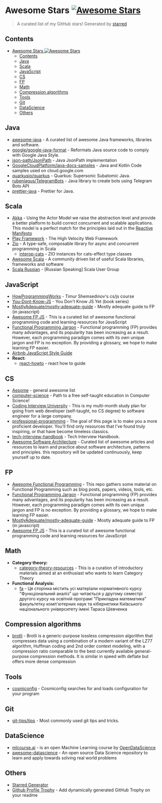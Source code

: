 # Awesome Stars [![Awesome Stars](https://awesome.re/badge-flat2.svg)](https://awesome.re)

> A curated list of my GitHub stars!  Generated by [starred](https://github.com/maguowei/starred)


## Contents

- [Awesome Stars ![Awesome Stars](https://awesome.re/badge.svg)](#awesome-stars)
    - [Contents](#contents)
    - [Java](#java)
    - [Scala](#scala)
    - [JavaScript](#javascript)
    - [CS](#cs)
    - [FP](#fp)
    - [Math](#math)
    - [Compression algorithms](#compression-algorithms)
    - [Tools](#tools)
    - [Git](#git)
    - [DataScience](#datascience)
    - [Others](#others)



## Java
- [awesome-java](https://github.com/akullpp/awesome-java) - A curated list of awesome Java frameworks, libraries and software.
- [google/google-java-format](https://github.com/google/google-java-format) - Reformats Java source code to comply with Google Java Style.
- [json-path/JsonPath](https://github.com/json-path/JsonPath) - Java JsonPath implementation
- [GoogleCloudPlatform/java-docs-samples](https://github.com/GoogleCloudPlatform/java-docs-samples) - Java and Kotlin Code samples used on cloud.google.com
- [quarkusio/quarkus](https://github.com/quarkusio/quarkus) - Quarkus: Supersonic Subatomic Java.
- [rubenlagus/TelegramBots](https://github.com/rubenlagus/TelegramBots) - Java library to create bots using Telegram Bots API
- [prettier-java](https://github.com/jhipster/prettier-java) - Prettier for Java.



## Scala
- [Akka](https://github.com/akka/akka) - Using the Actor Model we raise the abstraction level and provide a better platform to build correct concurrent and scalable applications. This model is a perfect match for the principles laid out in the [Reactive Manifesto](www.reactivemanifesto.org)
- [Play Framework](https://github.com/playframework/playframework) - The High Velocity Web Framework
- [Zio](https://github.com/zio/zio) - A type-safe, composable library for async and concurrent programming in Scala
  - [interop-cats](https://github.com/zio/interop-cats) - ZIO instances for cats-effect type classes 
- [Awesome Scala](https://github.com/lauris/awesome-scala) - A community driven list of useful Scala libraries, frameworks and software
- [Scala Russian](https://github.com/scala-russian/about) - [Russian Speaking] Scala User Group



## JavaScript
- [HowProgrammingWorks](https://github.com/HowProgrammingWorks/Index) - Timur Shemsedinov's cs/js course
- [You-Dont-Know-JS](https://github.com/getify/You-Dont-Know-JS) - You Don't Know JS Yet (book series)
- [MostlyAdequate/mostly-adequate-guide](https://github.com/MostlyAdequate/mostly-adequate-guide) - Mostly adequate guide to FP (in javascript)
- [Awesome FP JS](https://github.com/stoeffel/awesome-fp-js) - This is a curated list of awesome functional programming code and learning resources for JavaScript
- [Functional Programming Jargon](https://github.com/hemanth/functional-programming-jargon) - Functional programming (FP) provides many advantages, and its popularity has been increasing as a result. However, each programming paradigm comes with its own unique jargon and FP is no exception. By providing a glossary, we hope to make learning FP easier.
- [Airbnb JavaScript Style Guide](https://github.com/airbnb/javascript)
- **React:**
    - [react-howto](https://github.com/petehunt/react-howto) - react how to guide



## CS
- [Aesome](https://github.com/sindresorhus/awesome) - general awesome list
- [computer-science](https://github.com/ossu/computer-science) - Path to a free self-taught education in Computer Science!
- [Coding Interview University](https://github.com/jwasham/coding-interview-university) - This is my multi-month study plan for going from web developer (self-taught, no CS degree) to software engineer for a large company.
- [professional-programming](https://github.com/charlax/professional-programming) - The goal of this page is to make you a more proficient developer. You'll find only resources that I've found truly inspiring, or that have become timeless classics.
- [tech-interview-handbook](https://github.com/yangshun/tech-interview-handbook) - Tech Interview Handbook.
- [Awesome Software Architecture](https://github.com/mehdihadeli/awesome-software-architecture) - Curated list of awesome articles and resources to learn and practice about software architecture, patterns and principles. this repository will be updated continuously, keep yourself up to date.



## FP
- [Awesome Functional Programming](https://github.com/lucasviola/awesome-functional-programming) - This repo gathers some material on Functional Programming such as blog posts, papers, videos, tools, etc.
- [Functional Programming Jargon](https://github.com/hemanth/functional-programming-jargon) - Functional programming (FP) provides many advantages, and its popularity has been increasing as a result. However, each programming paradigm comes with its own unique jargon and FP is no exception. By providing a glossary, we hope to make learning FP easier.
- [MostlyAdequate/mostly-adequate-guide](https://github.com/MostlyAdequate/mostly-adequate-guide) - Mostly adequate guide to FP (in javascript)
- [Awesome FP JS](https://github.com/stoeffel/awesome-fp-js) - This is a curated list of awesome functional programming code and learning resources for JavaScript



## Math
- **Category theory:**  
    - [category-theory-resources](https://github.com/prathyvsh/category-theory-resources) - This is a curation of introductory materials aimed at an enthusiast who wants to learn Category Theory
- **Functional Analysis:**
    - [fa](https://github.com/Sky-Nik/fa) - Ця сторінка містить усі матеріали нормативного курсу "Функціональний аналіз" що читається у другому семестрі другого курсу на освітній програмі "Прикладна математика" факультетку комп'ютерних наук та кібернетики Київського національного університету імені Тараса Шевченка



## Compression algorithms
- [brotli](https://github.com/google/brotli) - Brotli is a generic-purpose lossless compression algorithm that compresses data using a combination of a modern variant of the LZ77 algorithm, Huffman coding and 2nd order context modeling, with a compression ratio comparable to the best currently available general-purpose compression methods. It is similar in speed with deflate but offers more dense compression



## Tools
- [cosmiconfig](https://github.com/davidtheclark/cosmiconfig) - Cosmiconfig searches for and loads configuration for your program



## Git
- [git-tips/tips](https://github.com/git-tips/tips) - Most commonly used git tips and tricks.



## DataScience
- [mlcourse.ai](https://github.com/Yorko/mlcourse.ai) - is an open Machine Learning course by [OpenDataScience](https://ods.ai/)
- [awesome-datascience](https://github.com/academic/awesome-datascience) - An open source Data Science repository to learn and apply towards solving real world problems



## Others
- [Starred Generator](https://github.com/maguowei/starred)
- [Github Profile Trophy](https://github.com/ryo-ma/github-profile-trophy) - Add dynamically generated GitHub Trophy on your readme
